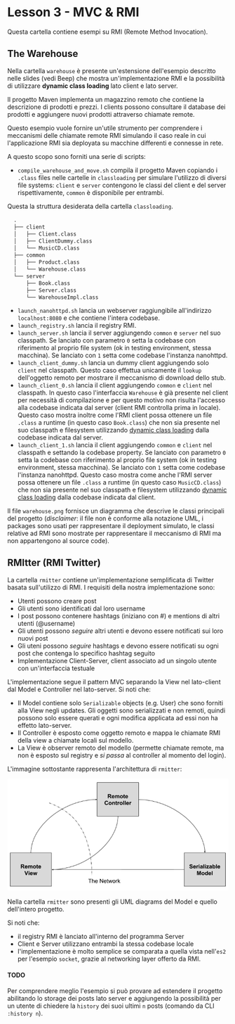 # Lesson 3 - MVC & RMI

Questa cartella contiene esempi su RMI (Remote Method Invocation).

## The Warehouse

Nella cartella `warehouse` è presente un'estensione dell'esempio descritto nelle slides (vedi Beep) che mostra un'implementazione RMI e la possibilità di utilizzare __dynamic class loading__ lato client e lato server.

Il progetto Maven implementa un magazzino remoto che contiene la descrizione di prodotti e prezzi. I clients possono consultare il database dei prodotti e aggiungere nuovi prodotti attraverso chiamate remote.

Questo esempio vuole fornire un'utile strumento per comprendere i meccanismi delle chiamate remote RMI simulando il caso reale in cui l'applicazione RMI sia deployata su macchine differenti e connesse in rete.

A questo scopo sono forniti una serie di scripts:

  + `compile_warehouse_and_move.sh` compila il progetto Maven copiando i `.class` files nelle cartelle in `classloading` per simulare l'utilizzo di diversi file systems: `client` e `server` contengono le classi del
  client e del server rispettivamente, `common` è disponibile per entrambi.

  Questa la struttura desiderata della cartella `classloading`.
  ```
    .
    ├── client
    │   ├── Client.class
    │   ├── ClientDummy.class
    │   └── MusicCD.class
    ├── common
    │   ├── Product.class
    │   └── Warehouse.class
    └── server
        ├── Book.class
        ├── Server.class
        └── WarehouseImpl.class
  ```

  + `launch_nanohttpd.sh` lancia un webserver raggiungibile all'indirizzo `localhost:8080` e che contiene l'intera codebase.
  + `launch_registry.sh` lancia il registry RMI.
  + `launch_server.sh` lancia il server aggiungendo `common` e `server`
  nel suo classpath. Se lanciato con parametro `0` setta la codebase con riferimento al proprio file system (ok in testing environment, stessa macchina).
  Se lanciato con `1` setta come codebase l'instanza nanohttpd.
  + `launch_client_dummy.sh` lancia un dummy client aggiungendo solo `client`
  nel classpath. Questo caso effettua unicamente il `lookup` dell'oggetto remoto per mostrare il meccanismo di download dello stub.
  + `launch_client_0.sh` lancia il client aggiungendo `common` e `client`
  nel classpath. In questo caso l'interfaccia `Warehouse` è già presente nel client per necessità di compilazione e per questo motivo non risulta l'accesso alla codebase indicata dal server (client RMI controlla prima in locale). Questo caso mostra inoltre come l'RMI client possa ottenere un file `.class` a runtime (in questo caso `Book.class`) che non sia presente nel suo classpath e filesystem utilizzando [dynamic
class loading](https://docs.oracle.com/javase/8/docs/technotes/guides/rmi/codebase.html) dalla codebase indicata dal server.
  + `launch_client_1.sh` lancia il client aggiungendo `common` e `client`
  nel classpath e settando la codebase property. Se lanciato con parametro `0` setta la codebase con riferimento al proprio file system (ok in testing environment, stessa macchina). Se lanciato con `1` setta come codebase l'instanza nanohttpd. Questo caso mostra come anche l'RMI server possa ottenere un file `.class` a runtime (in questo caso `MusicCD.class`) che non sia presente nel suo classpath e filesystem utilizzando [dynamic
class loading](https://docs.oracle.com/javase/8/docs/technotes/guides/rmi/codebase.html) dalla codebase indicata dal client.

Il file `warehouse.png` fornisce un diagramma che descrive le classi principali del progetto (_disclaimer_: il file non è conforme alla notazione UML, i packages sono usati per rappresentare il deployment simulato, le classi relative ad RMI sono mostrate per rappresentare il meccanismo di RMI ma non appartengono al source code).

## RMItter (RMI Twitter)

La cartella `rmitter` contiene un'implementazione semplificata di Twitter basata sull'utilizzo di RMI.
I requisiti della nostra implementazione sono:
  + Utenti possono creare post
  + Gli utenti sono identificati dal loro username
  + I post possono contenere hashtags (iniziano con #) e mentions di altri utenti (@username)
  + Gli utenti possono _seguire_ altri utenti e devono essere notificati sui loro nuovi post
  + Gli uteni possono _seguire_ hashtags e devono essere notificati su ogni post che contenga lo specifico hashtag seguito
  + Implementazione Client-Server, client associato ad un singolo utente con un'interfaccia testuale

L'implementazione segue il pattern MVC separando la View nel lato-client dal Model e Controller nel lato-server. Si noti che:

  + Il Model contiene solo `Serializable` objects (e.g. User) che sono forniti alla View negli updates. Gli oggetti sono serializzati e non remoti, quindi possono solo essere querati e ogni modifica applicata ad essi non ha effetto lato-server. 
  + Il Controller è esposto come oggetto remoto e mappa le chiamate RMI della view a chiamate locali sul modello. 
  + La View è observer remoto del modello (permette chiamate remote, ma non è esposto sul registry e _si passa_ al controller al momento del login).

L'immagine sottostante rappresenta l'architettura di `rmitter`:

![rmitter architecture](rmitter.png)

Nella cartella `rmitter` sono presenti gli UML diagrams del Model e quello dell'intero progetto.

Si noti che:
  + il registry RMI è lanciato all'interno del programma Server
  + Client e Server utilizzano entrambi la stessa codebase locale
  + l'implementazione è molto semplice se comparata a quella vista nell'`es2` per l'esempio `socket`, grazie al networking layer offerto da RMI.

#### TODO
Per comprendere meglio l'esempio si può provare ad estendere il progetto abilitando lo storage dei posts lato server e aggiungendo la possibilità per un utente di chiedere la `history` dei suoi ultimi `n` posts (comando da CLI `:history n`).
